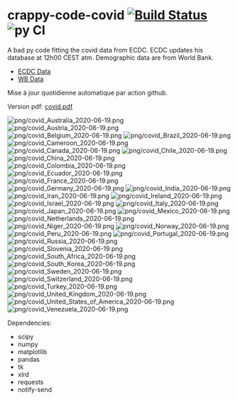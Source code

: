 # crappy-code-covid [![Build Status](https://cloud.drone.io/api/badges/a-lemonnier/crappy-code-covid/status.svg)](https://cloud.drone.io/a-lemonnier/crappy-code-covid) ![py CI](https://github.com/a-lemonnier/crappy-code-covid/workflows/py%20CI/badge.svg)
 
A bad py code fitting the covid data from ECDC. ECDC updates his database at 12h00 CEST atm. Demographic data are from World Bank.
 
- [ECDC Data](https://www.ecdc.europa.eu/en/publications-data/download-todays-data-geographic-distribution-covid-19-cases-worldwide)
- [WB Data](https://data.worldbank.org/indicator/sp.pop.totl)
 
 
Mise à jour quotidienne automatique par action github.
 
Version pdf: [covid.pdf](https://github.com/a-lemonnier/crappy-code-covid/raw/master/covid.pdf)
 
![png/covid_Australia_2020-06-19.png](png/covid_Australia_2020-06-19.png)
![png/covid_Austria_2020-06-19.png](png/covid_Austria_2020-06-19.png)
![png/covid_Belgium_2020-06-19.png](png/covid_Belgium_2020-06-19.png)
![png/covid_Brazil_2020-06-19.png](png/covid_Brazil_2020-06-19.png)
![png/covid_Cameroon_2020-06-19.png](png/covid_Cameroon_2020-06-19.png)
![png/covid_Canada_2020-06-19.png](png/covid_Canada_2020-06-19.png)
![png/covid_Chile_2020-06-19.png](png/covid_Chile_2020-06-19.png)
![png/covid_China_2020-06-19.png](png/covid_China_2020-06-19.png)
![png/covid_Colombia_2020-06-19.png](png/covid_Colombia_2020-06-19.png)
![png/covid_Ecuador_2020-06-19.png](png/covid_Ecuador_2020-06-19.png)
![png/covid_France_2020-06-19.png](png/covid_France_2020-06-19.png)
![png/covid_Germany_2020-06-19.png](png/covid_Germany_2020-06-19.png)
![png/covid_India_2020-06-19.png](png/covid_India_2020-06-19.png)
![png/covid_Iran_2020-06-19.png](png/covid_Iran_2020-06-19.png)
![png/covid_Ireland_2020-06-19.png](png/covid_Ireland_2020-06-19.png)
![png/covid_Israel_2020-06-19.png](png/covid_Israel_2020-06-19.png)
![png/covid_Italy_2020-06-19.png](png/covid_Italy_2020-06-19.png)
![png/covid_Japan_2020-06-19.png](png/covid_Japan_2020-06-19.png)
![png/covid_Mexico_2020-06-19.png](png/covid_Mexico_2020-06-19.png)
![png/covid_Netherlands_2020-06-19.png](png/covid_Netherlands_2020-06-19.png)
![png/covid_Niger_2020-06-19.png](png/covid_Niger_2020-06-19.png)
![png/covid_Norway_2020-06-19.png](png/covid_Norway_2020-06-19.png)
![png/covid_Peru_2020-06-19.png](png/covid_Peru_2020-06-19.png)
![png/covid_Portugal_2020-06-19.png](png/covid_Portugal_2020-06-19.png)
![png/covid_Russia_2020-06-19.png](png/covid_Russia_2020-06-19.png)
![png/covid_Slovenia_2020-06-19.png](png/covid_Slovenia_2020-06-19.png)
![png/covid_South_Africa_2020-06-19.png](png/covid_South_Africa_2020-06-19.png)
![png/covid_South_Korea_2020-06-19.png](png/covid_South_Korea_2020-06-19.png)
![png/covid_Sweden_2020-06-19.png](png/covid_Sweden_2020-06-19.png)
![png/covid_Switzerland_2020-06-19.png](png/covid_Switzerland_2020-06-19.png)
![png/covid_Turkey_2020-06-19.png](png/covid_Turkey_2020-06-19.png)
![png/covid_United_Kingdom_2020-06-19.png](png/covid_United_Kingdom_2020-06-19.png)
![png/covid_United_States_of_America_2020-06-19.png](png/covid_United_States_of_America_2020-06-19.png)
![png/covid_Venezuela_2020-06-19.png](png/covid_Venezuela_2020-06-19.png)
 
Dependencies:
- scipy
- numpy
- matplotlib
- pandas
- tk
- xlrd
- requests
- notify-send
